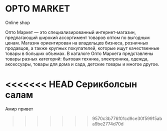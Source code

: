 # OPTO MARKET
Online shop 
 
Опто Маркет — это специализированный интернет-магазин, предлагающий широкий ассортимент товаров оптом по выгодным ценам. Магазин ориентирован на владельцев бизнеса, розничных продавцов, а также крупных покупателей, которые ищут качественные товары в больших объемах. В каталоге Опто Маркета представлены товары разных категорий: бытовая техника, электроника, одежда, аксессуары, товары для дома и сада, детские товары и многое другое.

<<<<<<< HEAD
Серикболсын салам
=======
Амир привет
>>>>>>> 9570c3b776f01cd9ce30f59915aba9be2774d70d
